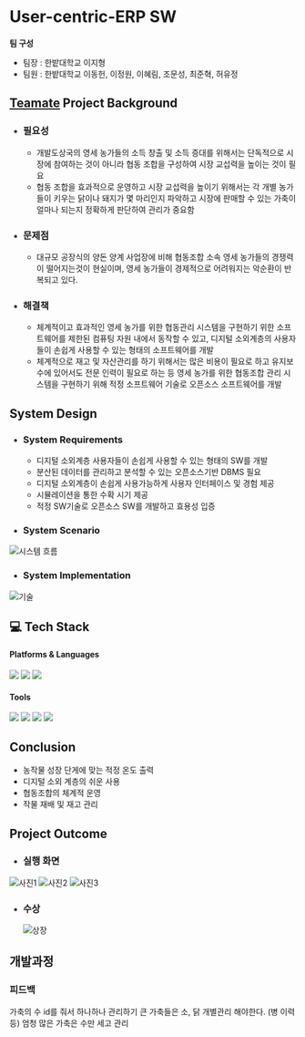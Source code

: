 # User-centric-ERP SW

**팀 구성** 
- 팀장 : 한밭대학교  이지형
- 팀원 : 한밭대학교 이동헌, 이정원, 이혜림, 조문성, 최준혁, 허유정

## <u>Teamate</u> Project Background
- ### 필요성
  - 개발도상국의 영세 농가들의 소득 창출 및 소득 증대를 위해서는 단독적으로 시장에 참여하는 것이 아니라 협동 조합을 구성하여 시장 교섭력을 높이는 것이 필요
  - 협동 조합을 효과적으로 운영하고 시장 교섭력을 높이기 위해서는 각 개별 농가들이 키우는 닭이나 돼지가 몇 마리인지 파악하고 시장에 판매할 수 있는 가축이 얼마나 되는지 정확하게 판단하여 관리가 중요함
- ### 문제점  
  - 대규모 공장식의 양돈 양계 사업장에 비해 협동조합 소속 영세 농가들의 경쟁력이 떨어지는것이 현실이며, 영세 농가들이 경제적으로 어려워지는 악순환이 반복되고 있다.
- ### 해결책
  - 체계적이고 효과적인 영세 농가를 위한 협동관리 시스템을 구현하기 위한 소프트웨어를 제한된 컴퓨팅 자원 내에서 동작할 수 있고, 디지털 소외계층의 사용자들이 손쉽게 사용할 수 있는 형태의 소프트웨어를 개발
  - 체계적으로 재고 및 자산관리를 하기 위해서는 많은 비용이 필요로 하고 유지보수에 있어서도 전문 인력이 필요로 하는 등 영세 농가를 위한 협동조합 관리 시스템을 구현하기 위해 적정 소프트웨어 기술로 오픈소스 소프트웨어를 개발
  
## System Design
  - ### System Requirements
    - 디지털 소외계층 사용자들이 손쉽게 사용할 수 있는 형태의 SW를 개발
    - 분산된 데이터를 관리하고 분석할 수 있는 오픈소스기반 DBMS 필요
    - 디지털 소외계층이 손쉽게 사용가능하게 사용자 인터페이스 및 경험 제공
    - 시뮬레이션을 통한 수확 시기 제공
    - 적정 SW기술로 오픈소스 SW를 개발하고 효용성 입증
  - ### System Scenario
 ![시스템 흐름](https://github.com/jihyung2/Simulation_Engine_for_Web-Based_Simulation_Environments/assets/108830942/9c56d01f-7c4d-456c-b97a-8615f2bb6dec)
  - ### System Implementation
  ![기술](https://github.com/jihyung2/Simulation_Engine_for_Web-Based_Simulation_Environments/assets/108830942/71da0445-ae8e-4002-b3cb-69269505934e)
## 💻 Tech Stack
<h4> Platforms & Languages </h4>

<div align="left">
    <img src="https://img.shields.io/badge/python-3776AB?style=for-the-badge&logo=python&logoColor=white">
    <img src="https://img.shields.io/badge/qt-E34F26?style=for-the-badge&logo=qt&logoColor=white"> 
    <img src="https://img.shields.io/badge/mariadb-654812?style=for-the-badge&logo=mariadb-654812&logoColor=white">
</div>

<h4> Tools </h4>
<div align=left>
	<img src="https://img.shields.io/badge/Intellij%20IDE-000000?style=flat&logo=intellijidea&logoColor=white" />
	<img src="https://img.shields.io/badge/PyCharm-000000?style=flat-square&logo=PyCharm&logoColor=white"/>
    <img src="https://img.shields.io/badge/Visual Studio Code-007ACC?style=flat-square&logo=Visual Studio Code&logoColor=white"/>
	<img src="https://img.shields.io/badge/GitHub-181717?style=flat&logo=GitHub&logoColor=white" />
</div>
  
## Conclusion
  - 농작물 성장 단게에 맞는 적정 온도 출력
  - 디지털 소외 계층의 쉬운 사용
  - 협동조합의 체계적 운영
  - 작물 재배 및 재고 관리
  
## Project Outcome
- ### 실행 화면
 ![사진1](https://github.com/jihyung2/Simulation_Engine_for_Web-Based_Simulation_Environments/assets/108830942/fc0df502-1658-4156-9ee1-7b6761b18e10)
![사진2](https://github.com/jihyung2/Simulation_Engine_for_Web-Based_Simulation_Environments/assets/108830942/cc07c8a5-0762-4e1a-841e-280a127c6c70)
![사진3](https://github.com/jihyung2/Simulation_Engine_for_Web-Based_Simulation_Environments/assets/108830942/5ffe330a-a484-4dc4-b1f4-aaeaa86757c3)

- ### 수상
  ![상장](https://github.com/jihyung2/Simulation_Engine_for_Web-Based_Simulation_Environments/assets/108830942/413db2cb-2c15-42b6-a69c-d68d836fe6e0)



## 개발과정

### 피드백 
  가축의 수 id를 줘서 하나하나 관리하기
  큰 가축들은 소, 닭 개별관리 해야한다. (병 이력등)
  엄청 많은 가축은 수만 세고 관리

  
   
   

